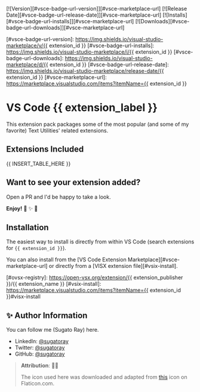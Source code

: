 <!-- markdownlint-disable MD041 MD052 MD053 -->
<!--- Comment Out the badges as they don't work anymore --->
[![Version][#vsce-badge-url-version]][#vsce-marketplace-url]
[![Release Date][#vsce-badge-url-release-date]][#vsce-marketplace-url]
[![Installs][#vsce-badge-url-installs]][#vsce-marketplace-url]
[![Downloads][#vsce-badge-url-downloads]][#vsce-marketplace-url]

[#vsce-badge-url-version]: https://img.shields.io/visual-studio-marketplace/v/{{ extension_id }}
[#vsce-badge-url-installs]: https://img.shields.io/visual-studio-marketplace/i/{{ extension_id }}
[#vsce-badge-url-downloads]: https://img.shields.io/visual-studio-marketplace/d/{{ extension_id }}
[#vsce-badge-url-release-date]: https://img.shields.io/visual-studio-marketplace/release-date/{{ extension_id }}
[#vsce-marketplace-url]: https://marketplace.visualstudio.com/items?itemName={{ extension_id }}
<!-- markdownlint-enable MD041 MD052 MD053 -->

# VS Code {{ extension_label }}

This extension pack packages some of the most popular (and some of my favorite) Text Utilities' related extensions.

## Extensions Included

<!-- ### TABLE: BEGIN ### -->

{{ INSERT_TABLE_HERE }}

<!-- ### TABLE: END ### -->

<!-- Sample row to fill up: __LABEL__, __EXTN__, __DESC__

| `01` | 🎁 [__LABEL__](https://marketplace.visualstudio.com/items?itemName=__EXTN__) <br/> <p><ul> __DESC__. </ul></p> |

-->

## Want to see your extension added?

Open a PR and I'd be happy to take a look.

__Enjoy!__ 🎁 ✨ 🎉

## Installation

The easiest way to install is directly from within VS Code (search extensions for `{{ extension_id }}`).

You can also install from the [VS Code Extension Marketplace][#vsce-marketplace-url] <!---, the [Open VSX Registry][#ovsx-registry] ---> or directly from a [VISX extension file][#vsix-install].

[#ovsx-registry]: https://open-vsx.org/extension/{{ extension_publisher }}/{{ extension_name }}
[#vsix-install]: https://marketplace.visualstudio.com/items?itemName={{ extension_id }}#visx-install

<!---

## List of Emojis Used

- 🎁 : `:gift:`
- ✨ : `:sparkles:`
- 🎉 : `:tada:`

--->

## ✨ Author Information

You can follow me (Sugato Ray) here.

- LinkedIn: [@sugatoray](https://www.linkedin.com/in/sugatoray/)
- Twitter: [@sugatoray](https://twitter.com/sugatoray)
- GitHub: [@sugatoray](https://github.com/sugatoray)

> __Attribution__: :clap::clap:
>
> The icon used here was downloaded and adapted from <a href="https://www.flaticon.com/free-icons/server" title="server icons">this</a> icon on Flaticon.com.
> 
